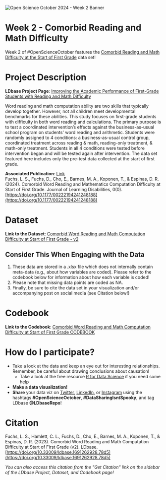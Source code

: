 ![Open Science October 2024 - Week 2 Banner](https://github.com/user-attachments/assets/6a4512f2-d047-4b63-ae3b-0f2f66569544)
# Week 2 - Comorbid Reading and Math Difficulty
Week 2 of #OpenScienceOctober features the [Comorbid Reading and Math Difficulty at the Start of First Grade](https://ldbase.org/projects/6238a896-f1cc-4cf9-9c52-b23fede10747) data set!

# Project Description
**LDbase Project Page**: [Improving the Academic Performance of First-Grade Students with Reading and Math Difficulty](https://ldbase.org/projects/6238a896-f1cc-4cf9-9c52-b23fede10747)

Word reading and math computation ability are two skills that typically develop together.  However, not all children meet developmental benchmarks for these abilities. This study focuses on first-grade students with difficulty in both word reading and calculations. The primary purpose is to test a coordinated intervention’s effects against the business-as-usual school program on students' word reading and arithmetic. Students were randomly assigned to 4 conditions: a business-as-usual control group, coordinated treatment across reading & math, reading-only treatment, & math-only treatment. Students in all 4 conditions were tested before intervention began and will be tested again after intervention. The data set featured here includes only the pre-test data collected at the start of first grade. 

**Associated Publication**: [Link](https://journals.sagepub.com/doi/full/10.1177/00222194241248188)  
Fuchs, L. S., Fuchs, D., Cho, E., Barnes, M. A., Koponen, T., & Espinas, D. R. (2024). Comorbid Word Reading and Mathematics Computation Difficulty at Start of First Grade. Journal of Learning Disabilities, 0(0). [https://doi.org/10.1177/00222194241248188](https://doi.org/10.1177/00222194241248188)

  
# Dataset
**Link to the Dataset**: [Comorbid Word Reading and Math Computation Difficulty at Start of First Grade - v2](https://ldbase.org/datasets/36480aef-d646-4d94-9a5f-6d205e19bb7a)

## Consider This When Engaging with the Data  
1. These data are stored in a .xlsx file which does not internally contain meta-data (e.g., about how variables are coded). Please refer to the codebook below for information about how each variable is coded! 
2. Please note that missing data points are coded as NA.
4. Finally, be sure to cite the data set in your visualization and/or accompanying post on social media (see Citation below!)

   
# Codebook
**Link to the Codebook**: [Comorbid Word Reading and Math Computation Difficulty at Start of First Grade CODEBOOK](https://ldbase.org/documents/dfa334ca-3fc4-4e0d-a0e0-17094bc8b626)  


# How do I participate?
-  Take a look at the data and keep an eye out for interesting relationships. Remember, be careful about drawing conclusions about causation!
   -  Take a look at the free resource [R for Data Science](https://r4ds.hadley.nz/) if you need some help
- **Make a data visualization!**
- **Share** your data viz on [Twitter](https://twitter.com/LDbaseRepo), [LinkedIn](https://www.linkedin.com/company/ldbaserepo/?viewAsMember=true), or [Instagram](https://www.instagram.com/ldbaserepo/) using the hashtags **#OpenScienceOctober**, **#DataSharingIsntSpooky**, and tag LDbase **@LDbaseRepo**!
  

# Citation
Fuchs, L. S., Hamlett, C. L., Fuchs, D., Cho, E., Barnes, M. A., Koponen, T., & Espinas, D. R. (2023). Comorbid Word Reading and Math Computation Difficulty at Start of First Grade (v2). LDbase. [https://doi.org/10.33009/ldbase.1691262928.78d5](https://doi.org/10.33009/ldbase.1691262928.78d5) 

*You can also access this citation from the "Get Citation" link on the sidebar of the LDbase Project, Dataset, and Codebook page!*
